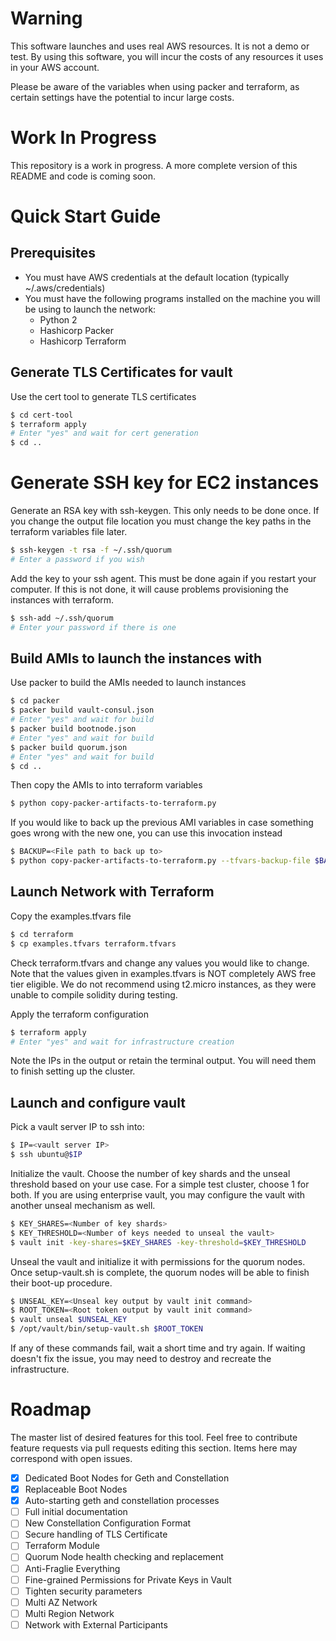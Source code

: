 # Warning
This software launches and uses real AWS resources. It is not a demo or test. By using this software, you will incur the costs of any resources it uses in your AWS account.

Please be aware of the variables when using packer and terraform, as certain settings have the potential to incur large costs.

# Work In Progress
This repository is a work in progress. A more complete version of this README and code is coming soon.

# Quick Start Guide

## Prerequisites

* You must have AWS credentials at the default location (typically ~/.aws/credentials)
* You must have the following programs installed on the machine you will be using to launch the network:
    * Python 2
    * Hashicorp Packer
    * Hashicorp Terraform

## Generate TLS Certificates for vault

Use the cert tool to generate TLS certificates

```sh
$ cd cert-tool
$ terraform apply
# Enter "yes" and wait for cert generation
$ cd ..
```

# Generate SSH key for EC2 instances

Generate an RSA key with ssh-keygen. This only needs to be done once. If you change the output file location you must change the key paths in the terraform variables file later.

```sh
$ ssh-keygen -t rsa -f ~/.ssh/quorum
# Enter a password if you wish
```

Add the key to your ssh agent. This must be done again if you restart your computer. If this is not done, it will cause problems provisioning the instances with terraform.

```sh
$ ssh-add ~/.ssh/quorum
# Enter your password if there is one
```

## Build AMIs to launch the instances with

Use packer to build the AMIs needed to launch instances

```sh
$ cd packer
$ packer build vault-consul.json
# Enter "yes" and wait for build
$ packer build bootnode.json
# Enter "yes" and wait for build
$ packer build quorum.json
# Enter "yes" and wait for build
$ cd ..
```

Then copy the AMIs to into terraform variables

```sh
$ python copy-packer-artifacts-to-terraform.py
```

If you would like to back up the previous AMI variables in case something goes wrong with the new one, you can use this invocation instead

```sh
$ BACKUP=<File path to back up to>
$ python copy-packer-artifacts-to-terraform.py --tfvars-backup-file $BACKUP
```

## Launch Network with Terraform

Copy the examples.tfvars file

```sh
$ cd terraform
$ cp examples.tfvars terraform.tfvars
```

Check terraform.tfvars and change any values you would like to change. Note that the values given in examples.tfvars is NOT completely AWS free tier eligible. We do not recommend using t2.micro instances, as they were unable to compile solidity during testing.

Apply the terraform configuration

```sh
$ terraform apply
# Enter "yes" and wait for infrastructure creation
```

Note the IPs in the output or retain the terminal output. You will need them to finish setting up the cluster.

## Launch and configure vault

Pick a vault server IP to ssh into:

```sh
$ IP=<vault server IP>
$ ssh ubuntu@$IP
```

Initialize the vault. Choose the number of key shards and the unseal threshold based on your use case. For a simple test cluster, choose 1 for both. If you are using enterprise vault, you may configure the vault with another unseal mechanism as well.

```sh
$ KEY_SHARES=<Number of key shards>
$ KEY_THRESHOLD=<Number of keys needed to unseal the vault>
$ vault init -key-shares=$KEY_SHARES -key-threshold=$KEY_THRESHOLD 
```

Unseal the vault and initialize it with permissions for the quorum nodes. Once setup-vault.sh is complete, the quorum nodes will be able to finish their boot-up procedure.

```sh
$ UNSEAL_KEY=<Unseal key output by vault init command>
$ ROOT_TOKEN=<Root token output by vault init command>
$ vault unseal $UNSEAL_KEY
$ /opt/vault/bin/setup-vault.sh $ROOT_TOKEN
```

If any of these commands fail, wait a short time and try again. If waiting doesn't fix the issue, you may need to destroy and recreate the infrastructure.

# Roadmap

The master list of desired features for this tool. Feel free to contribute feature requests via pull requests editing this section. Items here may correspond with open issues.

- [x] Dedicated Boot Nodes for Geth and Constellation
- [x] Replaceable Boot Nodes
- [x] Auto-starting geth and constellation processes
- [ ] Full initial documentation
- [ ] New Constellation Configuration Format
- [ ] Secure handling of TLS Certificate
- [ ] Terraform Module
- [ ] Quorum Node health checking and replacement
- [ ] Anti-Fraglie Everything
- [ ] Fine-grained Permissions for Private Keys in Vault
- [ ] Tighten security parameters
- [ ] Multi AZ Network
- [ ] Multi Region Network
- [ ] Network with External Participants
